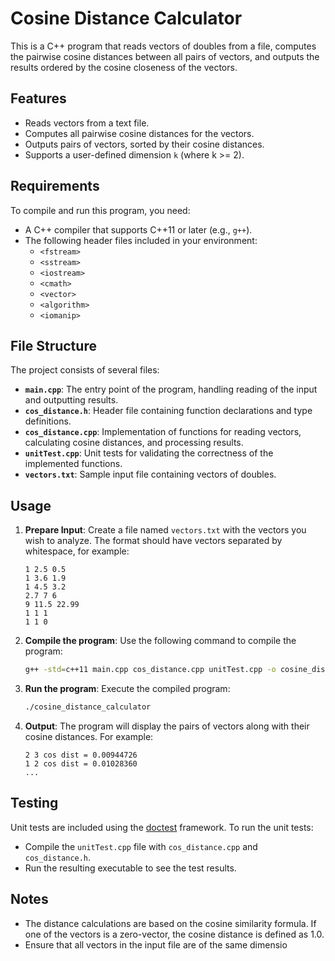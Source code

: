 # Cosine Distance Calculator

This is a C++ program that reads vectors of doubles from a file, computes the pairwise cosine distances between all pairs of vectors, and outputs the results ordered by the cosine closeness of the vectors.

## Features

- Reads vectors from a text file.
- Computes all pairwise cosine distances for the vectors.
- Outputs pairs of vectors, sorted by their cosine distances.
- Supports a user-defined dimension `k` (where k >= 2).

## Requirements

To compile and run this program, you need:
- A C++ compiler that supports C++11 or later (e.g., `g++`).
- The following header files included in your environment:
  - `<fstream>`
  - `<sstream>`
  - `<iostream>`
  - `<cmath>`
  - `<vector>`
  - `<algorithm>`
  - `<iomanip>`

## File Structure

The project consists of several files:
- **`main.cpp`**: The entry point of the program, handling reading of the input and outputting results.
- **`cos_distance.h`**: Header file containing function declarations and type definitions.
- **`cos_distance.cpp`**: Implementation of functions for reading vectors, calculating cosine distances, and processing results.
- **`unitTest.cpp`**: Unit tests for validating the correctness of the implemented functions.
- **`vectors.txt`**: Sample input file containing vectors of doubles.

## Usage

1. **Prepare Input**: Create a file named `vectors.txt` with the vectors you wish to analyze. The format should have vectors separated by whitespace, for example:

    ```
    1 2.5 0.5
    1 3.6 1.9
    1 4.5 3.2
    2.7 7 6
    9 11.5 22.99
    1 1 1
    1 1 0
    ```

2. **Compile the program**: Use the following command to compile the program:

    ```bash
    g++ -std=c++11 main.cpp cos_distance.cpp unitTest.cpp -o cosine_distance_calculator
    ```

3. **Run the program**: Execute the compiled program:

    ```bash
    ./cosine_distance_calculator
    ```

4. **Output**: The program will display the pairs of vectors along with their cosine distances. For example:

    ```
    2 3 cos dist = 0.00944726
    1 2 cos dist = 0.01028360
    ...
    ```

## Testing

Unit tests are included using the [doctest](https://github.com/onqtam/doctest) framework. To run the unit tests:
- Compile the `unitTest.cpp` file with `cos_distance.cpp` and `cos_distance.h`.
- Run the resulting executable to see the test results.

## Notes

- The distance calculations are based on the cosine similarity formula. If one of the vectors is a zero-vector, the cosine distance is defined as 1.0.
- Ensure that all vectors in the input file are of the same dimensio

